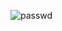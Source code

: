 ![passwd](https://github.com/2hrsinterlude/Passwd/assets/122634541/34663dd3-faab-4d0b-a81f-14426230be47)
